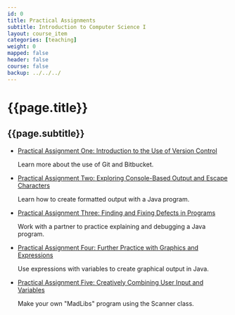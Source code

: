 ```yaml
---
id: 0
title: Practical Assignments
subtitle: Introduction to Computer Science I
layout: course_item
categories: [teaching]
weight: 0
mapped: false
header: false
course: false
backup: ../../../
---
```


# {{page.title}}

## {{page.subtitle}}

<ul>

<li><a href="{{site.baseurl}}teaching/cs111F2016/provide/practicals/practical01/cs111F2016_practical01.pdf">Practical
Assignment One: Introduction to the Use of Version Control</a> <p>Learn more about the use of Git and Bitbucket.</p>

<li><a href="{{site.baseurl}}teaching/cs111F2016/provide/practicals/practical02/cs111F2016_practical02.pdf">Practical
Assignment Two: Exploring Console-Based Output and Escape Characters</a> <p>Learn how to create formatted output with a
Java program.</p>

<li><a href="{{site.baseurl}}teaching/cs111F2016/provide/practicals/practical03/cs111F2016_practical03.pdf">Practical
Assignment Three: Finding and Fixing Defects in Programs</a> <p>Work with a partner to practice explaining and debugging
a Java program.</p>

<li><a href="{{site.baseurl}}teaching/cs111F2016/provide/practicals/practical04/cs111F2016_practical04.pdf">Practical
Assignment Four: Further Practice with Graphics and Expressions</a> <p>Use expressions with variables to create
graphical output in Java.</p>

<li><a href="{{site.baseurl}}teaching/cs111F2016/provide/practicals/practical05/cs111F2016_practical05.pdf">Practical
Assignment Five: Creatively Combining User Input and Variables</a> <p>Make your own "MadLibs" program using the Scanner
class.</p>

</ul>

